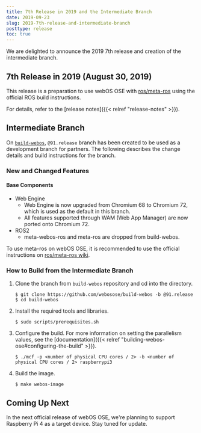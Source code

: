 ```yaml
---
title: 7th Release in 2019 and the Intermediate Branch
date: 2019-09-23
slug: 2019-7th-release-and-intermediate-branch
posttype: release
toc: true
---
```


We are delighted to announce the 2019 7th release and creation of the intermediate branch.

## 7th Release in 2019 (August 30, 2019)

This release is a preparation to use webOS OSE with [ros/meta-ros](https://github.com/ros/meta-ros/) using the official ROS build instructions.

For details, refer to the [release notes]({{< relref "release-notes" >}}).

## Intermediate Branch

On [`build-webos`](https://github.com/webosose/build-webos), `@91.release` branch has been created to be used as a development branch for partners. The following describes the change details and build instructions for the branch.

### New and Changed Features

#### Base Components

  - Web Engine
      - Web Engine is now upgraded from Chromium 68 to Chromium 72, which is used as the default in this branch.
      - All features supported through WAM (Web App Manager) are now ported onto Chromium 72.
  - ROS2
      - meta-webos-ros and meta-ros are dropped from build-webos.

To use meta-ros on webOS OSE, it is recommended to use the official instructions on [ros/meta-ros wiki](https://github.com/ros/meta-ros/wiki/OpenEmbedded-Build-Instructions).

### How to Build from the Intermediate Branch

1.  Clone the branch from `build-webos` repository and cd into the directory.

    ``` shell
    $ git clone https://github.com/webosose/build-webos -b @91.release
    $ cd build-webos
    ```

2.  Install the required tools and libraries.

    ``` shell
    $ sudo scripts/prerequisites.sh
    ```

3.  Configure the build. For more information on setting the parallelism values, see the [documentation]({{< relref "building-webos-ose#configuring-the-build" >}}).

    ``` shell
    $ ./mcf -p <number of physical CPU cores / 2> -b <number of physical CPU cores / 2> raspberrypi3
    ```

4.  Build the image.

    ``` shell
    $ make webos-image
    ```

## Coming Up Next

In the next official release of webOS OSE, we're planning to support Raspberry Pi 4 as a target device. Stay tuned for update.
